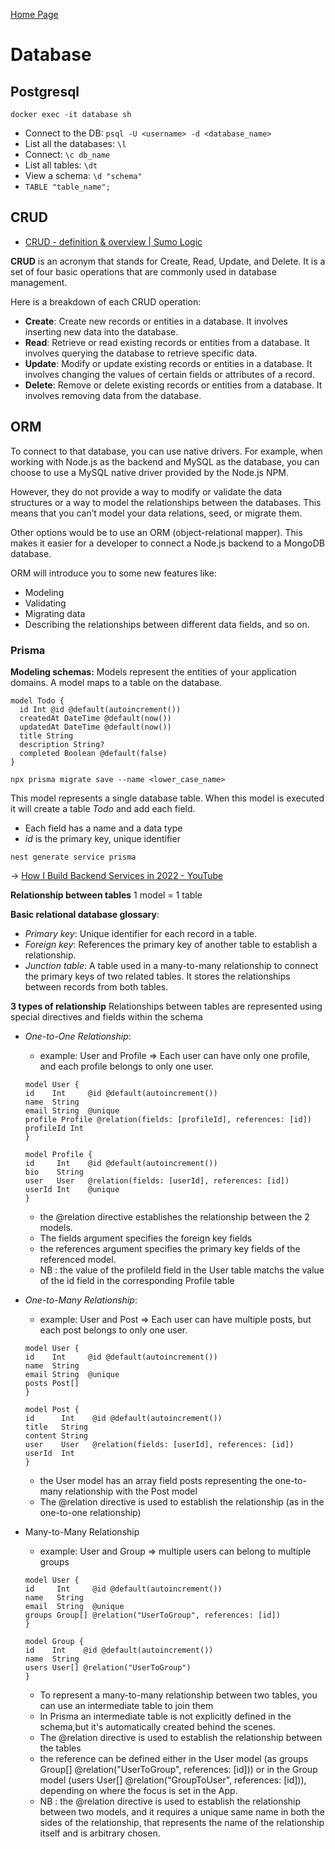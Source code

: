[Home Page](./00_Documentation.md)
# Database

## Postgresql

`docker exec -it database sh`

- Connect to the DB: `psql -U <username> -d <database_name>`
- List all the databases: `\l`
- Connect: `\c db_name`
- List all tables: `\dt`
- View a schema: `\d "schema"`
- `TABLE "table_name";`


## CRUD
- [CRUD - definition & overview | Sumo Logic](https://www.sumologic.com/glossary/crud/#:~:text=CRUD%20Meaning%3A%20CRUD%20is%20an,%2C%20read%2C%20update%20and%20delete)

**CRUD** is an acronym that stands for Create, Read, Update, and Delete. It is a set of four basic operations that are commonly used in database management.

Here is a breakdown of each CRUD operation:
- **Create**: Create new records or entities in a database. It involves inserting new data into the database.
- **Read**: Retrieve or read existing records or entities from a database. It involves querying the database to retrieve specific data.
- **Update**: Modify or update existing records or entities in a database. It involves changing the values of certain fields or attributes of a record.
- **Delete**: Remove or delete existing records or entities from a database. It involves removing data from the database.

## ORM

To connect to that database, you can use native drivers. For example, when working with Node.js as the backend and MySQL as the database, you can choose to use a MySQL native driver provided by the Node.js NPM.

However, they do not provide a way to modify or validate the data structures or a way to model the relationships between the databases. This means that you can’t model your data relations, seed, or migrate them.

Other options would be to use an ORM (object-relational mapper). This makes it easier for a developer to connect a Node.js backend to a MongoDB database.

ORM will introduce you to some new features like:

- Modeling
- Validating
- Migrating data
- Describing the relationships between different data fields, and so on.

### Prisma
**Modeling schemas:**
Models represent the entities of your application domains. A model maps to a table on the database.

```
model Todo {
  id Int @id @default(autoincrement())
  createdAt DateTime @default(now())
  updatedAt DateTime @default(now())
  title String
  description String?
  completed Boolean @default(false)
}
```

`npx prisma migrate save --name <lower_case_name>`

This model represents a single database table. When this model is executed it will create a table *Todo* and add each field.
- Each field has a name and a data type
- *id* is the primary key, unique identifier


`nest generate service prisma`

-> [How I Build Backend Services in 2022 - YouTube](https://www.youtube.com/watch?v=twi33GVRazE)

**Relationship between tables**
1 model = 1 table

**Basic relational database glossary**:
* *Primary key*: Unique identifier for each record in a table.
* *Foreign key*: References the primary key of another table to establish a relationship.
* *Junction table*: A table used in a many-to-many relationship to connect the primary keys of two related tables. It stores the relationships between records from both tables.

**3 types of relationship**
Relationships between tables are represented using special directives and fields within the schema 
* *One-to-One Relationship*:
  * example: User and Profile => Each user can have only one profile, and each profile belongs to only one user.
  ```
  model User {
  id    Int     @id @default(autoincrement())
  name  String
  email String  @unique
  profile Profile @relation(fields: [profileId], references: [id])
  profileId Int
  }

  model Profile {
  id     Int    @id @default(autoincrement())
  bio    String
  user   User   @relation(fields: [userId], references: [id])
  userId Int    @unique
  }
  ```
  * the @relation directive establishes the relationship between the 2 models. 
  * The fields argument specifies the foreign key fields
  * the references argument specifies the primary key fields of the referenced model.
  * NB : the value of the profileId field in the User table matchs the value of the id field in the corresponding Profile table

* *One-to-Many Relationship*:
  * example: User and Post => Each user can have multiple posts, but each post belongs to only one user. 
  ```
  model User {
  id    Int     @id @default(autoincrement())
  name  String
  email String  @unique
  posts Post[]
  }

  model Post {
  id      Int    @id @default(autoincrement())
  title   String
  content String
  user    User   @relation(fields: [userId], references: [id])
  userId  Int
  }
  ```
  * the User model has an array field posts representing the one-to-many relationship with the Post model
  * The @relation directive is used to establish the relationship (as in the one-to-one relationship)
* Many-to-Many Relationship
  * example: User and Group => multiple users can belong to multiple groups
  ```
  model User {
  id     Int     @id @default(autoincrement())
  name   String
  email  String  @unique
  groups Group[] @relation("UserToGroup", references: [id])
  }

  model Group {
  id    Int    @id @default(autoincrement())
  name  String
  users User[] @relation("UserToGroup")
  }
  ```
  * To represent a many-to-many relationship between two tables, you can use an intermediate table to join them
  * In Prisma an intermediate table is not explicitly defined in the schema,but it's automatically created behind the scenes.
  * The @relation directive is used to establish the relationship between the tables
  * the reference can be defined either in the User model (as groups Group[] @relation("UserToGroup", references: [id])) or in the Group model (users User[] @relation("GroupToUser", references: [id])), depending on where the focus is set in the App.
  * NB : the @relation directive is used to establish the relationship between two models, and it requires a unique same name in both the sides of the relationship, that represents the name of the relationship itself and is arbitrary chosen.